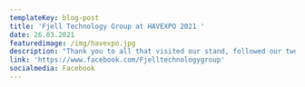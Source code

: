 ```yaml
---
templateKey: blog-post
title: 'Fjell Technology Group at HAVEXPO 2021 '
date: 26.03.2021
featuredimage: /img/havexpo.jpg
description: "Thank you to all that visited our stand, followed our two webinars or joined us for a meeting. It was a positive experience to be part of HAVEXPO 2021.\nWe wish you all a nice weekend and a relaxing Easter\U0001F423\n\n#sirkulærøkonomi #resirculatingaquaculture #circulareconomy"
link: 'https://www.facebook.com/Fjelltechnologygroup'
socialmedia: Facebook
---
```



